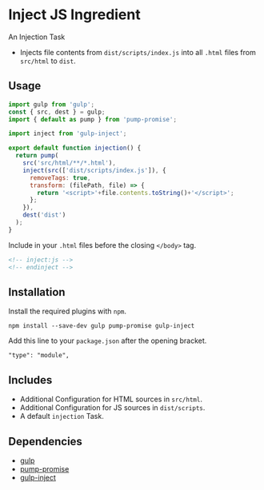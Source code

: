 Inject JS Ingredient
================================================================================

An Injection Task

- Injects file contents from `dist/scripts/index.js` into all `.html` files from `src/html` to `dist`.

Usage
--------------------------------------------------------------------------------

```javascript
import gulp from 'gulp';
const { src, dest } = gulp;
import { default as pump } from 'pump-promise';

import inject from 'gulp-inject';

export default function injection() {
  return pump(
    src('src/html/**/*.html'),
    inject(src(['dist/scripts/index.js']), {
      removeTags: true,
      transform: (filePath, file) => {
        return '<script>'+file.contents.toString()+'</script>';
      };
    }),
    dest('dist')
  );
}
```

Include in your `.html` files before the closing `</body>` tag.

```html
<!-- inject:js -->
<!-- endinject -->
```


Installation
--------------------------------------------------------------------------------

Install the required plugins with `npm`.

`npm install --save-dev gulp pump-promise gulp-inject`

Add this line to your `package.json` after the opening bracket.

`"type": "module",`

Includes
--------------------------------------------------------------------------------

- Additional Configuration for HTML sources in `src/html`.
- Additional Configuration for JS sources in `dist/scripts`.
- A default `injection` Task.

Dependencies
--------------------------------------------------------------------------------

- [gulp](https://www.npmjs.com/package/gulp)
- [pump-promise](https://www.npmjs.com/package/pump-promise)
- [gulp-inject](https://www.npmjs.com/package/gulp-inject)
